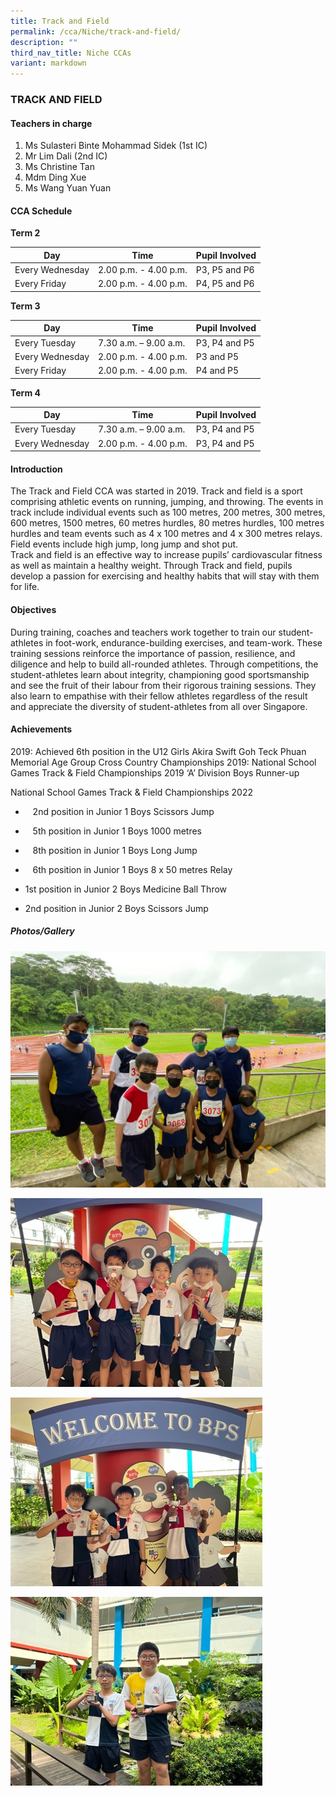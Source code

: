 ```yaml
---
title: Track and Field
permalink: /cca/Niche/track-and-field/
description: ""
third_nav_title: Niche CCAs
variant: markdown
---
```

### TRACK AND FIELD

#### Teachers in charge
1.    Ms Sulasteri Binte Mohammad Sidek  (1st IC) <br>
2.   Mr Lim Dali (2nd IC) <br>
3.   Ms Christine Tan<br>
4.   Mdm Ding Xue <br>
5.   Ms Wang Yuan Yuan

#### CCA Schedule

**Term 2**

| Day | Time | Pupil Involved |
| --- | --- | --- |
| Every Wednesday | 2.00 p.m. - 4.00 p.m. | P3, P5 and P6|
| Every Friday | 2.00 p.m. - 4.00 p.m. | P4, P5 and P6 |

**Term 3**

| Day | Time | Pupil Involved |
| --- | --- | --- |
| Every Tuesday | 7.30 a.m. – 9.00 a.m. | P3, P4 and P5 |
| Every Wednesday | 2.00 p.m. - 4.00 p.m. | P3 and P5 |
| Every Friday | 2.00 p.m. - 4.00 p.m. | P4 and P5 |

**Term 4**

| Day | Time | Pupil Involved |
| --- | --- | --- |
| Every Tuesday | 7.30 a.m. – 9.00 a.m. | P3, P4 and P5 |
| Every Wednesday | 2.00 p.m. - 4.00 p.m. | P3, P4 and P5 |

#### Introduction
The Track and Field CCA was started in 2019. Track and field is a sport comprising athletic events on running, jumping, and throwing. The events in track include individual events such as 100 metres, 200 metres, 300 metres, 600 metres, 1500 metres, 60 metres hurdles, 80 metres hurdles, 100 metres hurdles and team events such as 4 x 100 metres and 4 x 300 metres relays. Field events include high jump, long jump and shot put.  
Track and field is an effective way to increase pupils’ cardiovascular fitness as well as maintain a healthy weight. Through Track and field, pupils develop a passion for exercising and healthy habits that will stay with them for life.

#### Objectives
During training, coaches and teachers work together to train our student-athletes in foot-work, endurance-building exercises, and team-work. These training sessions reinforce the importance of passion, resilience, and diligence and help to build all-rounded athletes. 
Through competitions, the student-athletes learn about integrity, championing good sportsmanship and see the fruit of their labour from their rigorous training sessions. They also learn to empathise with their fellow athletes regardless of the result and appreciate the diversity of student-athletes from all over Singapore.

#### Achievements
2019: Achieved 6th position in the U12 Girls Akira Swift Goh Teck Phuan Memorial Age Group Cross Country Championships
2019: National School Games Track &amp; Field Championships 2019 ‘A’ Division Boys Runner-up
        
National School Games Track &amp; Field Championships 2022

- &nbsp;&nbsp; 2nd position in Junior 1 Boys Scissors Jump

- &nbsp;&nbsp; 5th position in Junior 1 Boys 1000 metres

- &nbsp;&nbsp; 8th position in Junior 1 Boys Long Jump

- &nbsp;&nbsp; 6th position in Junior 1 Boys 8 x 50 metres Relay

- 1st position in Junior 2 Boys Medicine Ball Throw

- 2nd position in Junior 2 Boys Scissors Jump

##### Photos/Gallery
![](/images/1%20(20).jpg)

![T&amp;F1](/images/T&amp;F2.jpg)

![](/images/TrackField.jpg)

![T&amp;F3](/images/T&amp;F3.jpg)